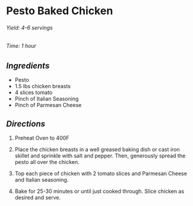 #   Pesto Baked Chicken

######  Yield: 4-6 servings
######  Time:  1 hour

##  *Ingredients*
- Pesto
- 1.5 lbs chicken breasts
- 4 slices tomato
- Pinch of Italian Seasoning
- Pinch of Parmesan Cheese

##  *Directions*
1. Preheat Oven to 400F

2. Place the chicken breasts in a well greased baking dish or cast iron skillet and sprinkle with salt and pepper. 
    Then, generously spread the pesto all over the chicken.

3. Top each piece of chicken with 2 tomato slices and Parmesan Cheese and Italian seasoning.

4. Bake for 25-30 minutes or until just cooked through. Slice chicken as desired and serve.
